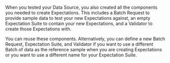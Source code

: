 When you tested your Data Source, you also created all the components you needed to create Expectations. This includes a Batch Request to provide sample data to test your new Expectations against, an empty Expectation Suite to contain your new Expectations, and a Validator to create those Expectations with.

You can reuse these components.  Alternatively, you can define a new Batch Request, Expectation Suite, and Validator if you want to use a different Batch of data as the reference sample when you are creating Expectations or you want to use a different name for your Expectation Suite.
